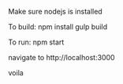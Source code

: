Make sure nodejs is installed

To build:
npm install
gulp build

To run:
npm start

navigate to http://localhost:3000

voila